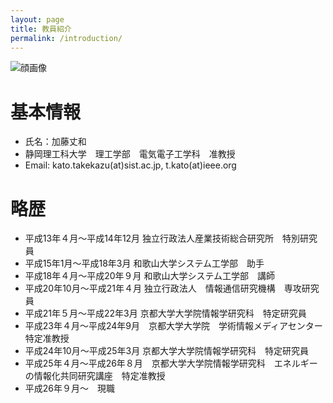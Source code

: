 ```yaml
---
layout: page
title: 教員紹介
permalink: /introduction/
---
```


![顔画像]({{site.baseurl}}/images/kato_face.jpg)

# 基本情報

- 氏名：加藤丈和
- 静岡理工科大学　理工学部　電気電子工学科　准教授
- Email: kato.takekazu(at)sist.ac.jp, t.kato(at)ieee.org

# 略歴

- 平成13年４月～平成14年12月 独立行政法人産業技術総合研究所　特別研究員
- 平成15年1月～平成18年3月 和歌山大学システム工学部　助手
- 平成18年４月～平成20年９月 和歌山大学システム工学部　講師
- 平成20年10月〜平成21年４月 独立行政法人　情報通信研究機構　専攻研究員
- 平成21年５月～平成22年3月 京都大学大学院情報学研究科　特定研究員
- 平成23年４月〜平成24年9月　京都大学大学院　学術情報メディアセンター　特定准教授
- 平成24年10月～平成25年3月 京都大学大学院情報学研究科　特定研究員
- 平成25年４月〜平成26年８月　京都大学大学院情報学研究科　エネルギーの情報化共同研究講座　特定准教授
- 平成26年９月〜　現職
